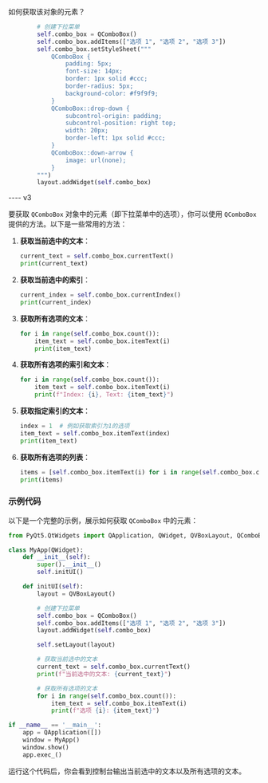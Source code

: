 如何获取该对象的元素？

```python
        # 创建下拉菜单
        self.combo_box = QComboBox()
        self.combo_box.addItems(["选项 1", "选项 2", "选项 3"])
        self.combo_box.setStyleSheet("""
            QComboBox {
                padding: 5px;
                font-size: 14px;
                border: 1px solid #ccc;
                border-radius: 5px;
                background-color: #f9f9f9;
            }
            QComboBox::drop-down {
                subcontrol-origin: padding;
                subcontrol-position: right top;
                width: 20px;
                border-left: 1px solid #ccc;
            }
            QComboBox::down-arrow {
                image: url(none);
            }
        """)
        layout.addWidget(self.combo_box)
```

---- v3

要获取 `QComboBox` 对象中的元素（即下拉菜单中的选项），你可以使用 `QComboBox` 提供的方法。以下是一些常用的方法：

1. **获取当前选中的文本**：

   ```python
   current_text = self.combo_box.currentText()
   print(current_text)
   ```

2. **获取当前选中的索引**：

   ```python
   current_index = self.combo_box.currentIndex()
   print(current_index)
   ```

3. **获取所有选项的文本**：

   ```python
   for i in range(self.combo_box.count()):
       item_text = self.combo_box.itemText(i)
       print(item_text)
   ```

4. **获取所有选项的索引和文本**：

   ```python
   for i in range(self.combo_box.count()):
       item_text = self.combo_box.itemText(i)
       print(f"Index: {i}, Text: {item_text}")
   ```

5. **获取指定索引的文本**：

   ```python
   index = 1  # 例如获取索引为1的选项
   item_text = self.combo_box.itemText(index)
   print(item_text)
   ```

6. **获取所有选项的列表**：
   ```python
   items = [self.combo_box.itemText(i) for i in range(self.combo_box.count())]
   print(items)
   ```

### 示例代码

以下是一个完整的示例，展示如何获取 `QComboBox` 中的元素：

```python
from PyQt5.QtWidgets import QApplication, QWidget, QVBoxLayout, QComboBox

class MyApp(QWidget):
    def __init__(self):
        super().__init__()
        self.initUI()

    def initUI(self):
        layout = QVBoxLayout()

        # 创建下拉菜单
        self.combo_box = QComboBox()
        self.combo_box.addItems(["选项 1", "选项 2", "选项 3"])
        layout.addWidget(self.combo_box)

        self.setLayout(layout)

        # 获取当前选中的文本
        current_text = self.combo_box.currentText()
        print(f"当前选中的文本: {current_text}")

        # 获取所有选项的文本
        for i in range(self.combo_box.count()):
            item_text = self.combo_box.itemText(i)
            print(f"选项 {i}: {item_text}")

if __name__ == '__main__':
    app = QApplication([])
    window = MyApp()
    window.show()
    app.exec_()
```

运行这个代码后，你会看到控制台输出当前选中的文本以及所有选项的文本。
